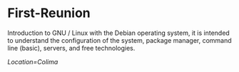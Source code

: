 # First-Reunion
Introduction to GNU / Linux with the Debian operating system, it is intended to understand the configuration of the system, package manager, command line (basic), servers, and free technologies.

*Location=Colima*
